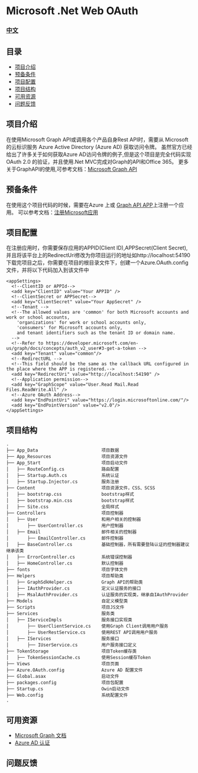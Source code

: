 # Microsoft .Net Web OAuth

### [中文](https://github.com/JinGangRed/Web-NetFramework-OAuth/edit/master/README-cn.md)

## 目录

* [项目介绍](#项目介绍)
* [预备条件](#预备条件)
* [项目配置](#项目配置)
* [项目结构](#项目结构)
* [可用资源](#可用资源)
* [问题反馈](#问题反馈)

## 项目介绍

在使用Microsoft Graph API或调用各个产品自身Rest API时，需要从 Microsoft 的云标识服务 Azure Active Directory (Azure AD) 获取访问令牌。
虽然官方已经给出了许多关于如何获取Azure AD访问令牌的例子,但是这个项目是完全代码实现OAuth 2.0 的验证，并且使用.Net MVC完成对Graph的API和Office 365。
更多关于GraphAPI的使用,可参考文档：[Microsoft Graph API](https://developer.microsoft.com/zh-cn/graph/docs/concepts/overview)

## 预备条件

在使用这个项目代码的时候，需要在Azure 上或 [Graph API APP](https://apps.dev.microsoft.com)上注册一个应用。
可以参考文档：[注册Microsoft应用](https://developer.microsoft.com/zh-cn/graph/docs/concepts/aspnetmvc#register-the-application)


## 项目配置
在注册应用时，你需要保存应用的APPID(Client ID),APPSecret(Client Secret),并且将该平台上的RedirectUri修改为你项目运行的地址如http://localhost:54190
下载完项目之后，你需要在项目的根目录文件下，创建一个Azure.OAuth.config文件，并将以下代码加入到该文件中

```
<appSettings>
  <!--ClientID or APPId-->
  <add key="ClientID" value="Your APPID" />
  <!--ClientSecret or APPSecret-->
  <add key="ClientSecret" value="Your AppSecret" />
  <!--Tenant -->
  <!--The allowed values are 'common' for both Microsoft accounts and work or school accounts, 
    'organizations' for work or school accounts only, 
    'consumers' for Microsoft accounts only, 
    and tenant identifiers such as the tenant ID or domain name. 
  -->
  <!--Refer to https://developer.microsoft.com/en-us/graph/docs/concepts/auth_v2_user#3-get-a-token -->
  <add key="Tenant" value="common"/>
  <!--RedirectURL -->
  <!--This field should be the same as the callback URL configured in the place where the APP is registered.-->
  <add key="RedirectUri" value="http://localhost:54190" />
  <!--Application permission-->
  <add key="GraphScope" value="User.Read Mail.Read Files.ReadWrite.All" />
  <!--Azure OAuth Address-->
  <add key="EndPointUri" value="https://login.microsoftonline.com/"/>
  <add key="EndPointVersion" value="v2.0"/>
</appSettings>
```



## 项目结构

```
.
├── App_Data                        项目数据
├── App_Resources                   项目资源文件
├── App_Start                       项目启动文件
│   ├── RouteConfig.cs              路由配置
│   ├── Startup.Auth.cs             系统认证
│   ├── Startup.Injector.cs         服务注册
├── Content                         项目资源文件，CSS、SCSS
│   ├── bootstrap.css               bootstrap样式
│   ├── bootstrap.min.css           bootstrap样式
│   ├── Site.css                    全局样式
├── Controllers                     项目控制器
│   ├── User                        和用户相关的控制器
│       ├── UserController.cs       用户控制器
│   ├── Email                       邮件相关的控制器
│       ├── EmailController.cs      邮件控制器
│   ├── BaseController.cs           基础控制器，所有需要登陆认证的控制器建议继承该类
│   ├── ErrorController.cs          系统错误控制器
│   ├── HomeController.cs           默认控制器
├── fonts                           项目字体文件
├── Helpers                         项目帮助类
│   ├── GraphSdkHelper.cs           Graph API的帮助类
│   ├── IAuthProvider.cs            定义认证服务的接口
│   ├── MsalAuthProvider.cs         认证服务的实现类，继承自IAuthProvider
├── Models                          自定义模型类
├── Scripts                         项目JS文件
├── Services                        服务类
│   ├── IServiceImpls               服务接口实现类
│       ├── UserClientService.cs    使用Graph Client调用用户服务
│       ├── UserRestService.cs      使用REST API调用用户服务
│   ├── IServices                   服务接口
│       ├── IUserService.cs         用户服务接口定义
├── TokenStorage                    项目Token缓存类
│   ├── TokenSessionCache.cs        使用Session缓存Token
├── Views                           项目页面
├── Azure.OAuth.config              Azure AD 配置文件
├── Global.asax                     启动文件
├── packages.config                 项目包配置
├── Startup.cs                      Owin启动文件
├── Web.config                      系统配置文件
.

```

## 可用资源

* [Microsoft Graph 文档](https://developer.microsoft.com/zh-cn/graph/docs/concepts/overview)
* [Azure AD 认证](https://docs.microsoft.com/zh-cn/azure/active-directory/develop/azure-ad-developers-guide)



## 问题反馈
